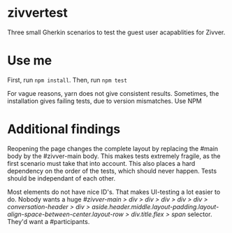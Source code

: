 # zivvertest
Three small Gherkin scenarios to test the guest user acapablities for Zivver.

# Use me
First, run `npm install`. Then, run `npm test`

For vague reasons, yarn does not give consistent results. Sometimes, the installation gives failing tests, due to version mismatches. Use NPM

# Additional findings
Reopening the page changes the complete layout by replacing the #main body by the #zivver-main body. This makes tests extremely fragile, as the first scenario must take that into account. This also places a hard dependency on the order of the tests, which should never happen. Tests should be independant of each other.

Most elements do not have nice ID's. That makes UI-testing a lot easier to do. Nobody wants a huge _#zivver-main > div > div > div > div > div > conversation-header > div > aside.header.middle.layout-padding.layout-align-space-between-center.layout-row > div.title.flex > span_ selector. They'd want a #participants.
